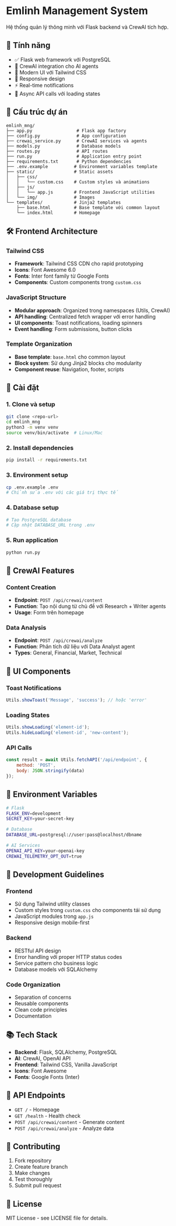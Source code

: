 # Emlinh Management System

Hệ thống quản lý thông minh với Flask backend và CrewAI tích hợp.

## 🚀 Tính năng

- ✅ Flask web framework với PostgreSQL
- 🤖 CrewAI integration cho AI agents
- 🎨 Modern UI với Tailwind CSS
- 📱 Responsive design
- ⚡ Real-time notifications
- 🔄 Async API calls với loading states

## 📁 Cấu trúc dự án

```
emlinh_mng/
├── app.py                 # Flask app factory
├── config.py              # App configuration
├── crewai_service.py      # CrewAI services và agents
├── models.py              # Database models
├── routes.py              # API routes
├── run.py                 # Application entry point
├── requirements.txt       # Python dependencies
├── .env.example          # Environment variables template
├── static/               # Static assets
│   ├── css/
│   │   └── custom.css    # Custom styles và animations
│   ├── js/
│   │   └── app.js        # Frontend JavaScript utilities
│   └── img/              # Images
└── templates/            # Jinja2 templates
    ├── base.html         # Base template với common layout
    └── index.html        # Homepage
```

## 🛠️ Frontend Architecture

### Tailwind CSS
- **Framework**: Tailwind CSS CDN cho rapid prototyping
- **Icons**: Font Awesome 6.0
- **Fonts**: Inter font family từ Google Fonts
- **Components**: Custom components trong `custom.css`

### JavaScript Structure
- **Modular approach**: Organized trong namespaces (Utils, CrewAI)
- **API handling**: Centralized fetch wrapper với error handling
- **UI components**: Toast notifications, loading spinners
- **Event handling**: Form submissions, button clicks

### Template Organization
- **Base template**: `base.html` cho common layout
- **Block system**: Sử dụng Jinja2 blocks cho modularity
- **Component reuse**: Navigation, footer, scripts

## 🔧 Cài đặt

### 1. Clone và setup
```bash
git clone <repo-url>
cd emlinh_mng
python3 -m venv venv
source venv/bin/activate  # Linux/Mac
```

### 2. Install dependencies
```bash
pip install -r requirements.txt
```

### 3. Environment setup
```bash
cp .env.example .env
# Chỉnh sửa .env với các giá trị thực tế
```

### 4. Database setup
```bash
# Tạo PostgreSQL database
# Cập nhật DATABASE_URL trong .env
```

### 5. Run application
```bash
python run.py
```

## 🤖 CrewAI Features

### Content Creation
- **Endpoint**: `POST /api/crewai/content`
- **Function**: Tạo nội dung từ chủ đề với Research + Writer agents
- **Usage**: Form trên homepage

### Data Analysis  
- **Endpoint**: `POST /api/crewai/analyze`
- **Function**: Phân tích dữ liệu với Data Analyst agent
- **Types**: General, Financial, Market, Technical

## 🎨 UI Components

### Toast Notifications
```javascript
Utils.showToast('Message', 'success'); // hoặc 'error'
```

### Loading States
```javascript
Utils.showLoading('element-id');
Utils.hideLoading('element-id', 'new-content');
```

### API Calls
```javascript
const result = await Utils.fetchAPI('/api/endpoint', {
    method: 'POST',
    body: JSON.stringify(data)
});
```

## 📝 Environment Variables

```bash
# Flask
FLASK_ENV=development
SECRET_KEY=your-secret-key

# Database
DATABASE_URL=postgresql://user:pass@localhost/dbname

# AI Services
OPENAI_API_KEY=your-openai-key
CREWAI_TELEMETRY_OPT_OUT=true
```

## 🚀 Development Guidelines

### Frontend
- Sử dụng Tailwind utility classes
- Custom styles trong `custom.css` cho components tái sử dụng
- JavaScript modules trong `app.js`
- Responsive design mobile-first

### Backend
- RESTful API design
- Error handling với proper HTTP status codes
- Service pattern cho business logic
- Database models với SQLAlchemy

### Code Organization
- Separation of concerns
- Reusable components
- Clean code principles
- Documentation

## 📚 Tech Stack

- **Backend**: Flask, SQLAlchemy, PostgreSQL
- **AI**: CrewAI, OpenAI API
- **Frontend**: Tailwind CSS, Vanilla JavaScript
- **Icons**: Font Awesome
- **Fonts**: Google Fonts (Inter)

## 🔗 API Endpoints

- `GET /` - Homepage
- `GET /health` - Health check
- `POST /api/crewai/content` - Generate content
- `POST /api/crewai/analyze` - Analyze data

## 🤝 Contributing

1. Fork repository
2. Create feature branch
3. Make changes
4. Test thoroughly
5. Submit pull request

## 📄 License

MIT License - see LICENSE file for details.